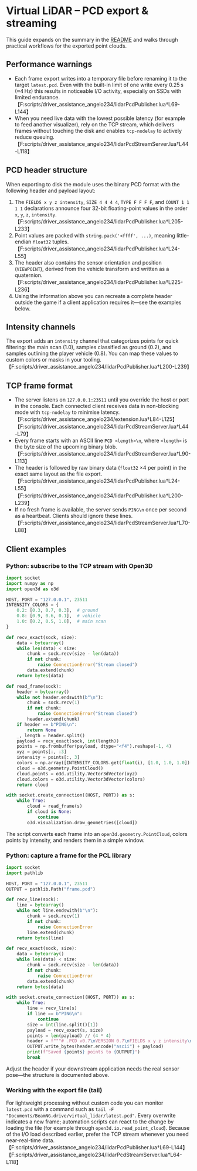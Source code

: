# Virtual LiDAR – PCD export & streaming

This guide expands on the summary in the [README](../README.md) and walks through practical workflows for the exported point clouds.

## Performance warnings

- Each frame export writes into a temporary file before renaming it to the target `latest.pcd`. Even with the built-in limit of one write every 0.25 s (≈4 Hz) this results in noticeable I/O activity, especially on SSDs with limited endurance. 【F:scripts/driver_assistance_angelo234/lidarPcdPublisher.lua†L69-L144】
- When you need live data with the lowest possible latency (for example to feed another visualizer), rely on the TCP stream, which delivers frames without touching the disk and enables `tcp-nodelay` to actively reduce queuing. 【F:scripts/driver_assistance_angelo234/lidarPcdStreamServer.lua†L44-L118】

## PCD header structure

When exporting to disk the module uses the binary PCD format with the following header and payload layout:

1. The `FIELDS x y z intensity`, `SIZE 4 4 4 4`, `TYPE F F F F`, and `COUNT 1 1 1 1` declarations announce four 32-bit floating-point values in the order `x`, `y`, `z`, `intensity`. 【F:scripts/driver_assistance_angelo234/lidarPcdPublisher.lua†L205-L233】
2. Point values are packed with `string.pack('<ffff', ...)`, meaning little-endian `float32` tuples. 【F:scripts/driver_assistance_angelo234/lidarPcdPublisher.lua†L24-L55】
3. The header also contains the sensor orientation and position (`VIEWPOINT`), derived from the vehicle transform and written as a quaternion. 【F:scripts/driver_assistance_angelo234/lidarPcdPublisher.lua†L225-L236】
4. Using the information above you can recreate a complete header outside the game if a client application requires it—see the examples below.

## Intensity channels

The export adds an `intensity` channel that categorizes points for quick filtering: the main scan (1.0), samples classified as ground (0.2), and samples outlining the player vehicle (0.8). You can map these values to custom colors or masks in your tooling. 【F:scripts/driver_assistance_angelo234/lidarPcdPublisher.lua†L200-L239】

## TCP frame format

- The server listens on `127.0.0.1:23511` until you override the host or port in the console. Each connected client receives data in non-blocking mode with `tcp-nodelay` to minimise latency. 【F:scripts/driver_assistance_angelo234/extension.lua†L84-L125】【F:scripts/driver_assistance_angelo234/lidarPcdStreamServer.lua†L44-L79】
- Every frame starts with an ASCII line `PCD <length>\n`, where `<length>` is the byte size of the upcoming binary blob. 【F:scripts/driver_assistance_angelo234/lidarPcdStreamServer.lua†L90-L113】
- The header is followed by raw binary data (`float32` ×4 per point) in the exact same layout as the file export. 【F:scripts/driver_assistance_angelo234/lidarPcdPublisher.lua†L24-L55】【F:scripts/driver_assistance_angelo234/lidarPcdPublisher.lua†L200-L239】
- If no fresh frame is available, the server sends `PING\n` once per second as a heartbeat. Clients should ignore these lines. 【F:scripts/driver_assistance_angelo234/lidarPcdStreamServer.lua†L70-L88】

## Client examples

### Python: subscribe to the TCP stream with Open3D

```python
import socket
import numpy as np
import open3d as o3d

HOST, PORT = "127.0.0.1", 23511
INTENSITY_COLORS = {
    0.2: [0.3, 0.7, 0.3],  # ground
    0.8: [0.9, 0.6, 0.1],  # vehicle
    1.0: [0.2, 0.5, 1.0],  # main scan
}

def recv_exact(sock, size):
    data = bytearray()
    while len(data) < size:
        chunk = sock.recv(size - len(data))
        if not chunk:
            raise ConnectionError("Stream closed")
        data.extend(chunk)
    return bytes(data)

def read_frame(sock):
    header = bytearray()
    while not header.endswith(b"\n"):
        chunk = sock.recv(1)
        if not chunk:
            raise ConnectionError("Stream closed")
        header.extend(chunk)
    if header == b"PING\n":
        return None
    _, length = header.split()
    payload = recv_exact(sock, int(length))
    points = np.frombuffer(payload, dtype="<f4").reshape(-1, 4)
    xyz = points[:, :3]
    intensity = points[:, 3]
    colors = np.array([INTENSITY_COLORS.get(float(i), [1.0, 1.0, 1.0]) for i in intensity], dtype=np.float32)
    cloud = o3d.geometry.PointCloud()
    cloud.points = o3d.utility.Vector3dVector(xyz)
    cloud.colors = o3d.utility.Vector3dVector(colors)
    return cloud

with socket.create_connection((HOST, PORT)) as s:
    while True:
        cloud = read_frame(s)
        if cloud is None:
            continue
        o3d.visualization.draw_geometries([cloud])
```

The script converts each frame into an `open3d.geometry.PointCloud`, colors points by intensity, and renders them in a simple window.

### Python: capture a frame for the PCL library

```python
import socket
import pathlib

HOST, PORT = "127.0.0.1", 23511
OUTPUT = pathlib.Path("frame.pcd")

def recv_line(sock):
    line = bytearray()
    while not line.endswith(b"\n"):
        chunk = sock.recv(1)
        if not chunk:
            raise ConnectionError
        line.extend(chunk)
    return bytes(line)

def recv_exact(sock, size):
    data = bytearray()
    while len(data) < size:
        chunk = sock.recv(size - len(data))
        if not chunk:
            raise ConnectionError
        data.extend(chunk)
    return bytes(data)

with socket.create_connection((HOST, PORT)) as s:
    while True:
        line = recv_line(s)
        if line == b"PING\n":
            continue
        size = int(line.split()[1])
        payload = recv_exact(s, size)
        points = len(payload) // (4 * 4)
        header = f"""# .PCD v0.7\nVERSION 0.7\nFIELDS x y z intensity\nSIZE 4 4 4 4\nTYPE F F F F\nCOUNT 1 1 1 1\nWIDTH {points}\nHEIGHT 1\nVIEWPOINT 0 0 0 1 0 0 0\nPOINTS {points}\nDATA binary\n"""
        OUTPUT.write_bytes(header.encode("ascii") + payload)
        print(f"Saved {points} points to {OUTPUT}")
        break
```

Adjust the header if your downstream application needs the real sensor pose—the structure is documented above.

### Working with the export file (tail)

For lightweight processing without custom code you can monitor `latest.pcd` with a command such as `tail -F "Documents/BeamNG.drive/virtual_lidar/latest.pcd"`. Every overwrite indicates a new frame; automation scripts can react to the change by loading the file (for example through `open3d.io.read_point_cloud`). Because of the I/O load described earlier, prefer the TCP stream whenever you need near-real-time data. 【F:scripts/driver_assistance_angelo234/lidarPcdPublisher.lua†L69-L144】【F:scripts/driver_assistance_angelo234/lidarPcdStreamServer.lua†L64-L118】
